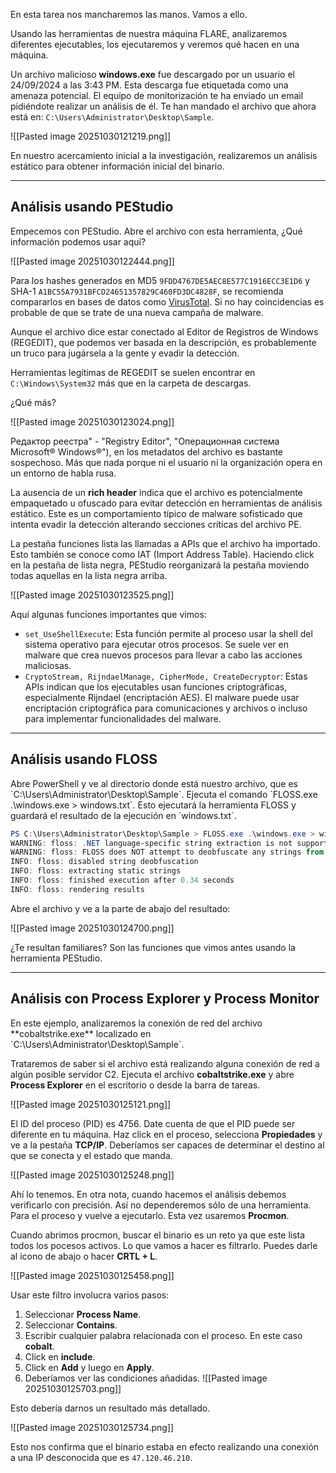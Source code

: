 En esta tarea nos mancharemos las manos. Vamos a ello.

Usando las herramientas de nuestra máquina FLARE, analizaremos diferentes ejecutables, los ejecutaremos y veremos qué hacen en una máquina.

Un archivo malicioso **windows.exe** fue descargado por un usuario el 24/09/2024 a las 3:43 PM. Esta descarga fue etiquetada como una amenaza potencial. El equipo de monitorización te ha enviado un email pidiéndote realizar un análisis de él. Te han mandado el archivo que ahora está en: `C:\Users\Administrator\Desktop\Sample`.

![[Pasted image 20251030121219.png]]

En nuestro acercamiento inicial a la investigación, realizaremos un análisis estático para obtener información inicial del binario.

-----------------------------
<h2>Análisis usando PEStudio</h2>
Empecemos con PEStudio. Abre el archivo con esta herramienta, ¿Qué información podemos usar aquí?

![[Pasted image 20251030122444.png]]

Para los hashes generados en MD5 `9FDD4767DE5AEC8E577C1916ECC3E1D6` y SHA-1 `A1BC55A7931BFCD24651357829C460FD3DC4828F`, se recomienda compararlos en bases de datos como [VirusTotal](https://www.virustotal.com/gui/). Si no hay coincidencias es probable de que se trate de una nueva campaña de malware.

Aunque el archivo dice estar conectado al Editor de Registros de Windows (REGEDIT), que podemos ver basada en la descripción, es probablemente un truco para jugársela a la gente y evadir la detección.

Herramientas legítimas de REGEDIT se suelen encontrar en `C:\Windows\System32` más que en la carpeta de descargas.

¿Qué más?

![[Pasted image 20251030123024.png]]

Редактор реестра" - "Registry Editor", "Операционная система Microsoft® Windows®"), en los metadatos del archivo es bastante sospechoso. Más que nada porque ni el usuario ni la organización opera en un entorno de habla rusa.

La ausencia de un **rich header** indica que el archivo es potencialmente empaquetado u ofuscado para evitar detección en herramientas de análisis estático. Este es un comportamiento típico de malware sofisticado que intenta evadir la detección alterando secciones críticas del archivo PE.

La pestaña funciones lista las llamadas a APIs que el archivo ha importado. Esto también se conoce como IAT (Import Address Table). Haciendo click en la pestaña de lista negra, PEStudio reorganizará la pestaña moviendo todas aquellas en la lista negra arriba.

![[Pasted image 20251030123525.png]]

Aquí algunas funciones importantes que vimos:

- `set_UseShellExecute`: Esta función permite al proceso usar la shell del sistema operativo para ejecutar otros procesos. Se suele ver en malware que crea nuevos procesos para llevar a cabo las acciones maliciosas.
- `CryptoStream, RijndaelManage, CipherMode, CreateDecryptor`: Estas APIs indican que los ejecutables usan funciones criptográficas, especialmente Rijndael (encriptación AES). El malware puede usar encriptación criptográfica para comunicaciones y archivos o incluso para implementar funcionalidades del malware.

-------------------------------
<h2>Análisis usando FLOSS</h2>
Abre PowerShell y ve al directorio donde está nuestro archivo, que es `C:\Users\Administrator\Desktop\Sample`. Ejecuta el comando `FLOSS.exe .\windows.exe > windows.txt`. Esto ejecutará la herramienta FLOSS y guardará el resultado de la ejecución en `windows.txt`.

```powershell
PS C:\Users\Administrator\Desktop\Sample > FLOSS.exe .\windows.exe > windows.txt
WARNING: floss: .NET language-specific string extraction is not supported yet
WARNING: floss: FLOSS does NOT attempt to deobfuscate any strings from .NET binaries
INFO: floss: disabled string deobfuscation
INFO: floss: extracting static strings
INFO: floss: finished execution after 0.34 seconds
INFO: floss: rendering results
```

Abre el archivo y ve a la parte de abajo del resultado:

![[Pasted image 20251030124700.png]]

¿Te resultan familiares? Son las funciones que vimos antes usando la herramienta PEStudio.

------------------------------
<h2>Análisis con Process Explorer y Process Monitor</h2>
En este ejemplo, analizaremos la conexión de red del archivo **cobaltstrike.exe** localizado en `C:\Users\Administrator\Desktop\Sample`.

Trataremos de saber si el archivo está realizando alguna conexión de red a algún posible servidor C2. Ejecuta el archivo **cobaltstrike.exe** y abre **Process Explorer** en el escritorio o desde la barra de tareas.

![[Pasted image 20251030125121.png]]

El ID del proceso (PID) es 4756. Date cuenta de que el PID puede ser diferente en tu máquina. Haz click en el proceso, selecciona **Propiedades** y ve a la pestaña **TCP/IP**. Deberíamos ser capaces de determinar el destino al que se conecta y el estado que manda.

![[Pasted image 20251030125248.png]]

Ahí lo tenemos. En otra nota, cuando hacemos el análisis debemos verificarlo con precisión. Así no dependeremos sólo de una herramienta. Para el proceso y vuelve a ejecutarlo. Esta vez usaremos **Procmon**.

Cuando abrimos procmon, buscar el binario es un reto ya que este lista todos los pocesos activos. Lo que vamos a hacer es filtrarlo. Puedes darle al icono de abajo o hacer **CRTL + L**.

![[Pasted image 20251030125458.png]]

Usar este filtro involucra varios pasos:

1. Seleccionar **Process Name**.
2. Seleccionar **Contains**.
3. Escribir cualquier palabra relacionada con el proceso. En este caso **cobalt**.
4. Click en **include**.
5. Click en **Add** y luego en **Apply**.
6. Deberíamos ver las condiciones añadidas.
   ![[Pasted image 20251030125703.png]]

Esto debería darnos un resultado más detallado.

![[Pasted image 20251030125734.png]]

Esto nos confirma que el binario estaba en efecto realizando una conexión a una IP desconocida que es `47.120.46.210`.

